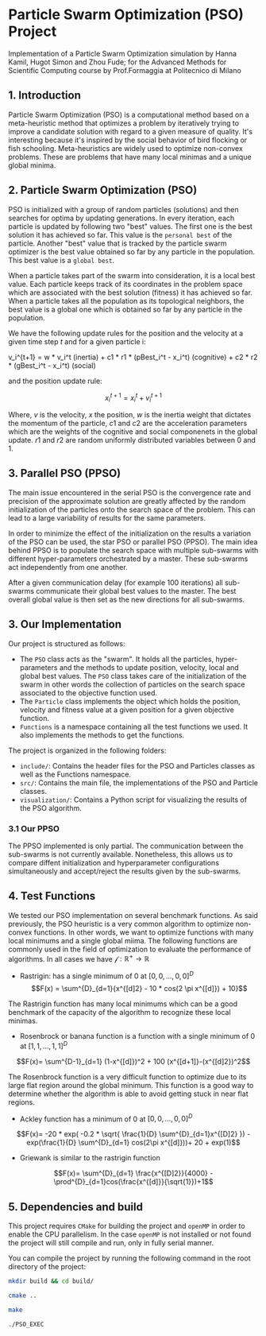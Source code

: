 # Particle Swarm Optimization (PSO) Project
Implementation of a Particle Swarm Optimization simulation by Hanna Kamil, Hugot Simon and Zhou Fude; for the Advanced Methods for Scientific Computing course by Prof.Formaggia at Politecnico di Milano 

## 1. Introduction
Particle Swarm Optimization (PSO) is a computational method based on a meta-heuristic method that optimizes a problem by iteratively trying to improve a candidate solution with regard to a given measure of quality. It's interesting because it's inspired by the social behavior of bird flocking or fish schooling. Meta-heuristics are widely used to optimize non-convex problems. These are problems that have many local minimas and a unique global minima. 

## 2. Particle Swarm Optimization (PSO)
PSO is initialized with a group of random particles (solutions) and then searches for optima by updating generations. In every iteration, each particle is updated by following two "best" values. The first one is the best solution it has achieved so far. This value is the `personal best` of the particle. Another "best" value that is tracked by the particle swarm optimizer is the best value obtained so far by any particle in the population. This best value is a `global best`.

When a particle takes part of the swarm into consideration, it is a local best value. Each particle keeps track of its coordinates in the problem space which are associated with the best solution (fitness) it has achieved so far. When a particle takes all the population as its topological neighbors, the best value is a global one which is obtained so far by any particle in the population.

We have the following update rules for the position and the velocity at a given time step $t$ and for a given particle i:

v_i^{t+1} = w * v_i^t                  (inertia)
          + c1 * r1 * (pBest_i^t - x_i^t)  (cognitive)
          + c2 * r2 * (gBest_i^t - x_i^t)  (social)


and the position update rule:

$$x^{t+1}_{i}=x^{t}_{i}+v^{t+1}_{i}$$

Where, $v$ is the velocity, $x$ the position, $w$ is the inertia weight that dictates the momentum of the particle, $c1$ and $c2$ are the acceleration parameters which are the weights of the cognitive and social componenets in the global update. $r1$ and $r2$ are random uniformly distributed variables between 0 and 1. 

## 3. Parallel PSO (PPSO)
The main issue encountered in the serial PSO is the convergence rate and precision of the approximate solution are greatly affected by the random initialization of the particles onto the search space of the problem. This can lead to a large variability of results for the same parameters.

In order to minimize the effect of the initialization on the results a variation of the PSO can be used, the star PSO or parallel PSO (PPSO). The main idea behind PPSO is to populate the search space with multiple sub-swarms with different hyper-parameters orchestrated by a master. These sub-swarms act independently from one another. 

After a given communication delay (for example 100 iterations) all sub-swarms communicate their global best values to the master. The best overall global value is then set as the new directions for all sub-swarms.  

## 3. Our Implementation
Our project is structured as follows: 
- The `PSO` class acts as the "swarm". It holds all the particles, hyper-parameters and the methods to update position, velocity, local and global best values.
  The `PSO` class takes care of the initialization of the swarm in other words the collection of particles on the search space associated to the objective function used. 
- The `Particle` class implements the object which holds the position, velocity and fitness value at a given position for a given objective function.
- `Functions` is a namespace containing all the test functions we used. It also implements the methods to get the functions.   

The project is organized in the following folders:
- `include/`: Contains the header files for the PSO and Particles classes as well as  the Functions namespace.
- `src/`: Contains the main file, the implementations of the PSO and Particle classes.
- `visualization/`: Contains a Python script for visualizing the results of the PSO algorithm.

### 3.1 Our PPSO
The PPSO implemented is only partial. The communication between the sub-swarms is not currently available. Nonetheless, this allows us to compare diffent initialization and hyperparameter configurations simultaneously and accept/reject the results given by the sub-swarms. 

## 4. Test Functions
We tested our PSO implementation on several benchmark functions. As said previously, the PSO heuristic is a very common algorithm to optimize non-convex functions. In other words, we want to optimize functions with many local minimums and a single global miima. The following functions are commonly used in the field of optimization to evaluate the performance of algorithms. In all cases we have $\mathcal f : \mathbb R^+ \rightarrow \mathbb R$

- Rastrigin: has a single minimum of 0 at $[0,0,...,0,0]^{D}$
$$F(x) = \sum^{D}_{d=1}{x^{[d]2} - 10 * cos(2 \pi x^{[d]}) + 10}$$

The Rastrigin function has many local minimums which can be a good benchmark of the capacity of the algorithm to recognize these local minimas. 

- Rosenbrock or banana function is a function with a single minimum of 0 at $[1,1,...,1,1]^{D}$

$$F(x)= \sum^{D-1}_{d=1} (1-x^{[d]})^2 + 100 (x^{[d+1]}-(x^{[d]2})^2$$

The Rosenbrock function is a very difficult function to optimize due to its large flat region around the global minimum. This function is a good way to determine whether the algorithm is able to avoid getting stuck in near flat regions.

- Ackley function has a minimum of 0 at $[0,0,...,0,0]^{D}$

$$F(x)= -20 * exp( -0.2 * \sqrt{ \frac{1}{D} \sum^{D}_{d=1}x^{[D]2} }) - exp(\frac{1}{D} \sum^{D}_{d=1} cos(2\pi x^{[d]}))+ 20 + exp(1)$$

- Griewank is similar to the rastrigin function 

$$F(x)= \sum^{D}_{d=1} \frac{x^{[D]2}}{4000} - \prod^{D}_{d=1}cos(\frac{x^{[d]}}{\sqrt{1}})+1$$

## 5. Dependencies and build
This project requires `CMake` for building the project and `openMP` in order to enable the CPU parallelism.
In the case `openMP` is not installed or not found the project will still compile and run, only in fully serial manner.   

You can compile the project by running the following command in the root directory of the project:

```sh
mkdir build && cd build/ 
```
```sh
cmake ..
```
```sh
make
```
```sh
./PSO_EXEC 
```
